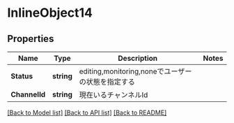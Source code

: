 # InlineObject14

## Properties

Name | Type | Description | Notes
------------ | ------------- | ------------- | -------------
**Status** | **string** | editing,monitoring,noneでユーザーの状態を指定する | 
**ChannelId** | **string** | 現在いるチャンネルId | 

[[Back to Model list]](../README.md#documentation-for-models) [[Back to API list]](../README.md#documentation-for-api-endpoints) [[Back to README]](../README.md)


